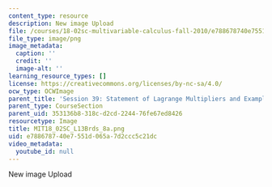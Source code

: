 ```yaml
---
content_type: resource
description: New image Upload
file: /courses/18-02sc-multivariable-calculus-fall-2010/e788678740e7551d065a7d2ccc5c21dc_MIT18_02SC_L13Brds_8a.png
file_type: image/png
image_metadata:
  caption: ''
  credit: ''
  image-alt: ''
learning_resource_types: []
license: https://creativecommons.org/licenses/by-nc-sa/4.0/
ocw_type: OCWImage
parent_title: 'Session 39: Statement of Lagrange Multipliers and Example'
parent_type: CourseSection
parent_uid: 353136b8-318c-d2cd-2244-76fe67ed8426
resourcetype: Image
title: MIT18_02SC_L13Brds_8a.png
uid: e7886787-40e7-551d-065a-7d2ccc5c21dc
video_metadata:
  youtube_id: null
---
```

New image Upload